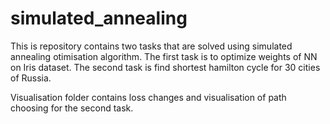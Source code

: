 # simulated_annealing

This is repository contains two tasks that are solved using simulated annealing otimisation algorithm. 
The first task is to optimize weights of NN on Iris dataset.
The second task is find shortest  hamilton cycle for 30 cities of Russia.

Visualisation folder contains loss changes and visualisation of path choosing for the second task. 
